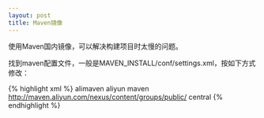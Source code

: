 ```yaml
---
layout: post
title: Maven镜像
---
```


使用Maven国内镜像，可以解决构建项目时太慢的问题。

找到maven配置文件，一般是MAVEN_INSTALL/conf/settings.xml，按如下方式修改：

{% highlight xml %}
<settings>
    <mirrors>
        <mirror>
            <id>alimaven</id>
            <name>aliyun maven</name>
            <url>http://maven.aliyun.com/nexus/content/groups/public/</url>
            <mirrorOf>central</mirrorOf>
        </mirror>
    </mirrors>
</settings>
{% endhighlight %}